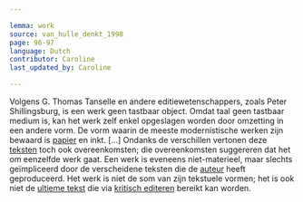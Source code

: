 ```yaml
---

lemma: work
source: van_hulle_denkt_1998
page: 96-97
language: Dutch
contributor: Caroline
last_updated_by: Caroline

---
```


Volgens G. Thomas Tanselle en andere editiewetenschappers, zoals Peter Shillingsburg, is een werk geen tastbaar object. Omdat taal geen tastbaar medium is, kan het werk zelf enkel opgeslagen worden door omzetting in een andere vorm. De vorm waarin de meeste modernistische werken zijn bewaard is [papier](paper.html) en inkt. [...] Ondanks de verschillen vertonen deze [teksten](text.html) toch ook overeenkomsten; die overeenkomsten suggereren dat het om eenzelfde werk gaat. Een werk is eveneens niet-materieel, maar slechts geïmpliceerd door de verscheidene teksten die de [auteur](author.html) heeft geproduceerd. Het werk is niet de som van zijn tekstuele vormen; het is ook niet de [ultieme tekst](textDefinitive.html) die via [kritisch editeren](editingCritical.html) bereikt kan worden.
